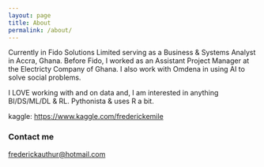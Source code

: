 ```yaml
---
layout: page
title: About
permalink: /about/
---
```


Currently in Fido Solutions Limited serving as a Business & Systems Analyst in Accra, Ghana. Before Fido, I worked as an Assistant Project Manager at the Electricty Company of Ghana.
I also work with Omdena in using AI to solve social problems.

I LOVE working with and on data and, I am interested in anything BI/DS/ML/DL & RL.
Pythonista & uses R a bit. 

kaggle: https://www.kaggle.com/frederickemile



### Contact me

[frederickauthur@hotmail.com](mailto:frederickauthur@hotmail.com)
